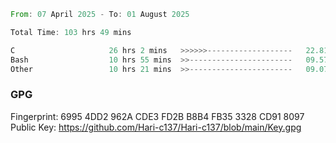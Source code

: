 <!--START_SECTION:waka-->

```rust
From: 07 April 2025 - To: 01 August 2025

Total Time: 103 hrs 49 mins

C                     26 hrs 2 mins   >>>>>>-------------------   22.81 %
Bash                  10 hrs 55 mins  >>-----------------------   09.57 %
Other                 10 hrs 21 mins  >>-----------------------   09.07 %
```

<!--END_SECTION:waka-->

### GPG <br />
Fingerprint:     6995 4DD2 962A CDE3 FD2B B8B4 FB35 3328 CD91 8097 <br />
Public Key:      https://github.com/Hari-c137/Hari-c137/blob/main/Key.gpg
